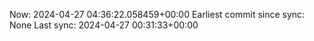 Now: 2024-04-27 04:36:22.058459+00:00 Earliest commit since sync: None Last sync: 2024-04-27 00:31:33+00:00
